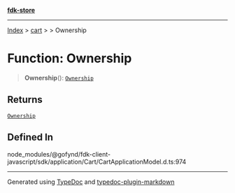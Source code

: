 [**fdk-store**](../../../README.md)
***

[Index](../../../API.md) > [cart](../../README.md) > [<internal>](../README.md) > Ownership

# Function: Ownership

> **Ownership**(): [`Ownership`](../type-aliases/type-alias.Ownership.md)

## Returns

[`Ownership`](../type-aliases/type-alias.Ownership.md)

## Defined In

node\_modules/@gofynd/fdk-client-javascript/sdk/application/Cart/CartApplicationModel.d.ts:974

***
Generated using [TypeDoc](https://typedoc.org/) and [typedoc-plugin-markdown](https://www.npmjs.com/package/typedoc-plugin-markdown)

